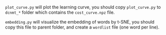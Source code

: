 `plot_curve.py` will plot the learning curve, you should copy `plot_curve.py` to `dcnmt_*` folder which contains the `cost_curve.npz` file. 

`embedding.py` will visualize the embedding of words by t-SNE, you should copy this file to parent folder, and create a `wordlist` file (one word per line).
